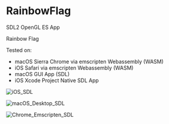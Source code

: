 # RainbowFlag

SDL2 OpenGL ES App

Rainbow Flag

Tested on:

* macOS Sierra Chrome via emscripten Webassembly (WASM)
* iOS Safari via emscripten Webassembly (WASM)
* macOS GUI App (SDL)
* iOS Xcode Project Native SDL App

![iOS_SDL](http://bmedley.org/adhoc/2017-08-11/iOS_SDL.png)

![macOS_Desktop_SDL](http://bmedley.org/adhoc/2017-08-11/macOS_Desktop_SDL.png)

![Chrome_Emscripten_SDL](http://bmedley.org/adhoc/2017-08-11/Chrome_Webassembly.png)
